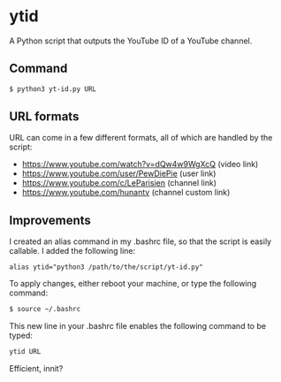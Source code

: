 # ytid
A Python script that outputs the YouTube ID of a YouTube channel.

## Command
```bash
$ python3 yt-id.py URL
```
## URL formats
URL can come in a few different formats, all of which are handled by the script:
- https://www.youtube.com/watch?v=dQw4w9WgXcQ (video link)
- https://www.youtube.com/user/PewDiePie (user link)
- https://www.youtube.com/c/LeParisien (channel link)
- https://www.youtube.com/hunantv (channel custom link)

## Improvements
I created an alias command in my .bashrc file, so that the script is easily callable.
I added the following line:
```text
alias ytid="python3 /path/to/the/script/yt-id.py"
```
To apply changes, either reboot your machine, or type the following command:
```bash
$ source ~/.bashrc
```
This new line in your .bashrc file enables the following command to be typed:
```bash
ytid URL
```
Efficient, innit?
